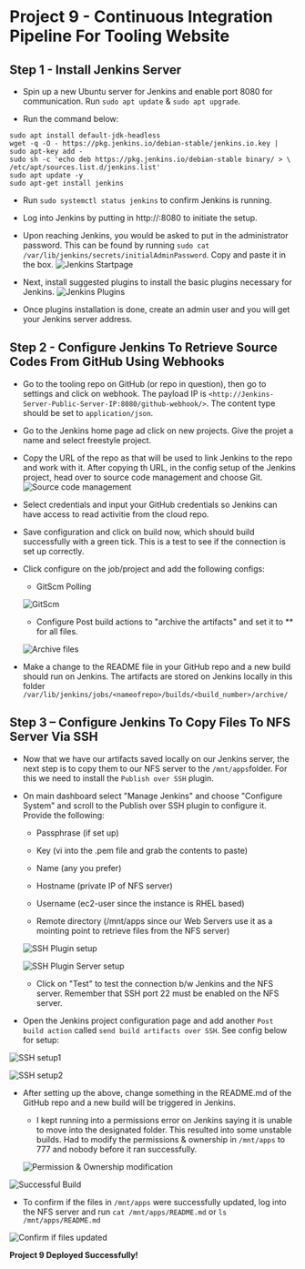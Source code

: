 # Project 9 - Continuous Integration Pipeline For Tooling Website

**Step 1 - Install Jenkins Server**
---

- Spin up a new Ubuntu server for Jenkins and enable port 8080 for communication. Run `sudo apt update` & `sudo apt upgrade`.

- Run the command below:
```
sudo apt install default-jdk-headless
wget -q -O - https://pkg.jenkins.io/debian-stable/jenkins.io.key | sudo apt-key add -
sudo sh -c 'echo deb https://pkg.jenkins.io/debian-stable binary/ > \
/etc/apt/sources.list.d/jenkins.list'
sudo apt update -y
sudo apt-get install jenkins
```

- Run `sudo systemctl status jenkins` to confirm Jenkins is running.

- Log into Jenkins by putting in http://<Jenkins-Server-Public-IP-Address-or-Public-DNS-Name>:8080 to initiate the setup.

- Upon reaching Jenkins, you would be asked to put in the administrator password. This can be found by running `sudo cat /var/lib/jenkins/secrets/initialAdminPassword`. Copy and paste it in the box.
![Jenkins Startpage](unlock_jenkins.png)

- Next, install suggested plugins to install the basic plugins necessary for Jenkins.
![Jenkins Plugins](jenkins_plugins.png)

- Once plugins installation is done, create an admin user and you will get your Jenkins server address.

**Step 2 - Configure Jenkins To Retrieve Source Codes From GitHub Using Webhooks**
---

- Go to the tooling repo on GitHub (or repo in question), then go to settings and click on webhook. The payload IP is `<http://Jenkins-Server-Public-Server-IP:8080/github-webhook/>`. The content type should be set to `application/json`.

- Go to the Jenkins home page ad click on new projects. Give the projet a name and select freestyle project.

- Copy the URL of the repo as that will be used to link Jenkins to the repo and work with it. After copying th URL, in the config setup of the Jenkins project, head over to source code management and  choose Git.
![Source code management](codemgt.png)

- Select credentials and input your GitHub credentials so Jenkins can have access to read activitie from the cloud repo.

- Save configuration and click on build now, which should build successfully with a green tick. This is a test to see if the connection is set up correctly.

- Click configure on the job/project and add the following configs:

    - GitScm Polling

    ![GitScm](buildtrigger.png)

    - Configure Post build actions to "archive the artifacts" and set it to ** for all files.

    ![Archive files](filestoarchive.png)

- Make a change to the README file in your GitHub repo and a new build should run on Jenkins. The artifacts are stored on Jenkins locally in this folder `/var/lib/jenkins/jobs/<nameofrepo>/builds/<build_number>/archive/`

**Step 3 – Configure Jenkins To Copy Files To NFS Server Via SSH**
---

- Now that we have our artifacts saved locally on our Jenkins server, the next step is to copy them to our NFS server to the `/mnt/apps`folder. For this we need to install the `Publish over SSH` plugin.

- On main dashboard select "Manage Jenkins" and choose "Configure System" and scroll to the Publish over SSH plugin to configure it. Provide the following:

    - Passphrase (if set up)

    - Key (vi into the .pem file and grab the contents to paste)

    - Name (any you prefer)

    - Hostname (private IP of NFS server)

    - Username (ec2-user since the instance is RHEL based)

    - Remote directory (/mnt/apps since our Web Servers use it as a mointing point to retrieve files from the NFS server)

    ![SSH Plugin setup](sshpublish.png)

    ![SSH Plugin Server setup](sshpublishserver.png)

    - Click on "Test" to test the connection b/w Jenkins and the NFS server. Remember that SSH port 22 must be enabled on the NFS server.

- Open the Jenkins project configuration page and add another `Post build action` called `send build artifacts over SSH`. See config below for setup:

![SSH setup1](filestoarchive.png)

![SSH setup2](sendoverssh.png)

- After setting up the above, change something in the README.md of the GitHub repo and a new build will be triggered in Jenkins.

    - I kept running into a permissions error on Jenkins saying it is unable to move into the designated folder. This resulted into some unstable builds. Had to modify the permissions & ownership in `/mnt/apps` to 777 and nobody before it ran successfully.

    ![Permission & Ownership modification](chownchmod.png)

![Successful Build](buildlist.png)

- To confirm if the files in `/mnt/apps` were successfully updated, log into the NFS server and run `cat /mnt/apps/README.md` or `ls /mnt/apps/README.md`

![Confirm if files updated](mntapps.png)

**Project 9 Deployed Successfully!**
